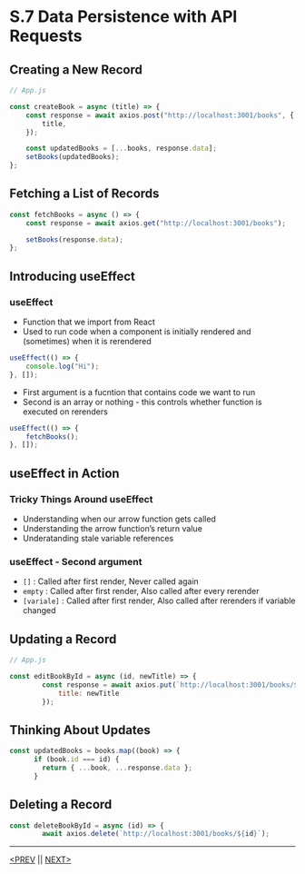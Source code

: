 # S.7 Data Persistence with API Requests

## Creating a New Record

```jsx
// App.js

const createBook = async (title) => {
	const response = await axios.post("http://localhost:3001/books", {
		title,
	});

	const updatedBooks = [...books, response.data];
	setBooks(updatedBooks);
};
```

## Fetching a List of Records

```jsx
const fetchBooks = async () => {
	const response = await axios.get("http://localhost:3001/books");

	setBooks(response.data);
};
```

## Introducing useEffect

### useEffect

-   Function that we import from React
-   Used to run code when a component is initially rendered and (sometimes) when it is rerendered

```jsx
useEffect(() => {
	console.log("Hi");
}, []);
```

-   First argument is a fucntion that contains code we want to run
-   Second is an array or nothing - this controls whether function is executed on rerenders

```jsx
useEffect(() => {
	fetchBooks();
}, []);
```

## useEffect in Action

### Tricky Things Around useEffect

-   Understanding when our arrow function gets called
-   Understanding the arrow function’s return value
-   Underatanding stale variable references

### useEffect - Second argument

-   `[]` : Called after first render, Never called again
-   `empty` : Called after first render, Also called after every rerender
-   `[variale]` : Called after first render, Also called after rerenders if variable changed

## Updating a Record

```jsx
// App.js

const editBookById = async (id, newTitle) => {
        const response = await axios.put(`http://localhost:3001/books/${id}`, {
            title: newTitle
        });
```

## Thinking About Updates

```jsx
const updatedBooks = books.map((book) => {
      if (book.id === id) {
        return { ...book, ...response.data };
      }
```

## Deleting a Record

```jsx
const deleteBookById = async (id) => {
        await axios.delete(`http://localhost:3001/books/${id}`);
```

---

[<PREV](./230201.md) || [NEXT>](./230203.md)
